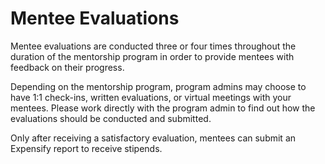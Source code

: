 # Mentee Evaluations

Mentee evaluations are conducted three or four times throughout the duration of the mentorship program in order to provide mentees with feedback on their progress. 

Depending on the mentorship program, program admins may choose to have 1:1 check-ins, written evaluations, or virtual meetings with your mentees. Please work directly with the program admin to find out how the evaluations should be conducted and submitted. 

Only after receiving a satisfactory evaluation, mentees can submit an Expensify report to receive stipends.    


  


